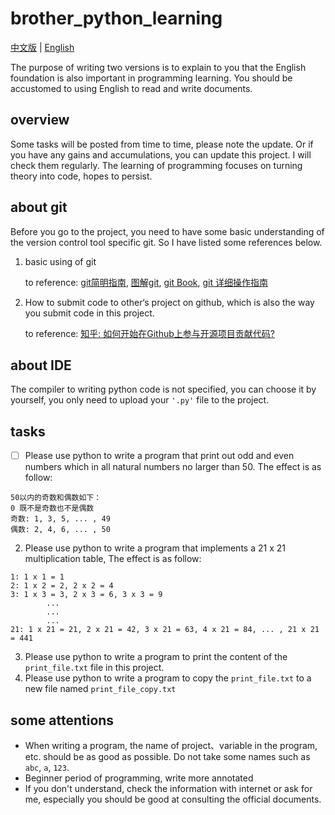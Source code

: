 # brother_python_learning
[中文版](README_CN.md) | [English](README.md)

The purpose of writing two versions is to explain to you that the English foundation is also important in programming learning. You should be accustomed to using English to read and write documents.
## overview
Some tasks will be posted from time to time, please note the update. Or if you have any gains and accumulations, you can update this project. I will check them regularly. The learning of programming focuses on turning theory into code, hopes to persist.
## about git
Before you go to the project, you need to have some basic understanding of the version control tool specific git. So I have listed some references below.
1. basic using of git

    to reference: 
    [git简明指南](http://rogerdudler.github.io/git-guide/index.zh.html),
    [图解git](http://marklodato.github.io/visual-git-guide/index-zh-cn.html?no-svg#conventions),
    [git Book](https://git-scm.com/book/zh/v2),
    [git 详细操作指南](https://juejin.im/post/58c7a4cf61ff4b005da83c42)

2. How to submit code to other‘s project on github, which is also the way you submit code in this project.

    to reference: 
    [知乎: 如何开始在Github上参与开源项目贡献代码?](https://www.zhihu.com/question/39721968)

## about IDE
The compiler to writing python code is not specified, you can choose it by yourself, you only need to upload your `'.py'` file to the project.
## tasks
- [ ] Please use python to write a program that print out odd and even numbers which in all natural numbers no larger than 50. The effect is as follow:
```
50以内的奇数和偶数如下：
0 既不是奇数也不是偶数
奇数: 1, 3, 5, ... , 49
偶数: 2, 4, 6, ... , 50
```
2. Please use python to write a program that implements a 21 x 21 multiplication table, The effect is as follow:
```
1: 1 x 1 = 1
2: 1 x 2 = 2, 2 x 2 = 4
3: 1 x 3 = 3, 2 x 3 = 6, 3 x 3 = 9
        ...
        ...
        ...
21: 1 x 21 = 21, 2 x 21 = 42, 3 x 21 = 63, 4 x 21 = 84, ... , 21 x 21 = 441 
```
3. Please use python to write a program to print the content of the `print_file.txt` file in this project.
4. Please use python to write a program to copy the `print_file.txt` to a new file named `print_file_copy.txt`
## some attentions
* When writing a program, the name of project、variable in the program, etc. should be as good as possible. Do not take some names such as `abc`, `a`, `123`.
* Beginner period of programming, write more annotated
* If you don't understand, check the information with internet or ask for me, especially you should be good at consulting the official documents.